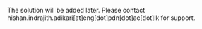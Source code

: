 The solution will be added later. Please contact hishan.indrajith.adikari[at]eng[dot]pdn[dot]ac[dot]lk for support.